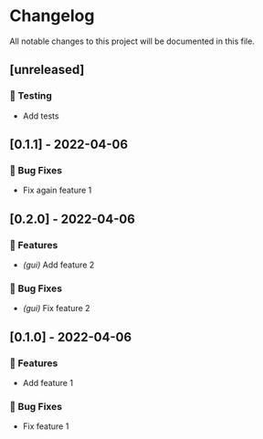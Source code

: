 # Changelog

All notable changes to this project will be documented in this file.

## [unreleased]

### 🧪 Testing

- Add tests

## [0.1.1] - 2022-04-06

### 🐛 Bug Fixes

- Fix again feature 1

## [0.2.0] - 2022-04-06

### 🚀 Features

- *(gui)* Add feature 2

### 🐛 Bug Fixes

- *(gui)* Fix feature 2

## [0.1.0] - 2022-04-06

### 🚀 Features

- Add feature 1

### 🐛 Bug Fixes

- Fix feature 1

<!-- generated by git-cliff -->

